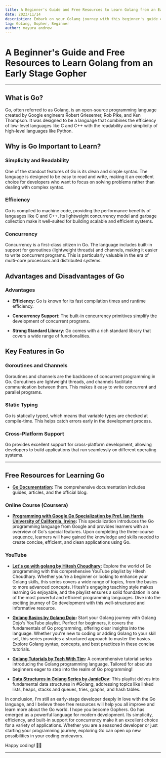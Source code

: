 ```yaml
---
title: A Beginner's Guide and Free Resources to Learn Golang from an Early Stage Gopher
date: 2023/11/14
description: Embark on your Golang journey with this beginner's guide curated by an early-stage Gopher. Explore free resources, master the language, and unlock the potential of Go programming. Start your coding adventure now! 🚀🐹 #Golang #ProgrammingJourney
tag: GoLang, Gopher, Beginner
author: mayura andrew
---
```


#  A Beginner's Guide and Free Resources to Learn Golang from an Early Stage Gopher
---

## What is Go?

Go, often referred to as Golang, is an open-source programming language created by Google engineers Robert Griesemer, Rob Pike, and Ken Thompson. It was designed to be a language that combines the efficiency of low-level languages like C and C++ with the readability and simplicity of high-level languages like Python.

## Why is Go Important to Learn?

### Simplicity and Readability

One of the standout features of Go is its clean and simple syntax. The language is designed to be easy to read and write, making it an excellent choice for developers who want to focus on solving problems rather than dealing with complex syntax.

### Efficiency

Go is compiled to machine code, providing the performance benefits of languages like C and C++. Its lightweight concurrency model and garbage collection make it well-suited for building scalable and efficient systems.

### Concurrency

Concurrency is a first-class citizen in Go. The language includes built-in support for goroutines (lightweight threads) and channels, making it easier to write concurrent programs. This is particularly valuable in the era of multi-core processors and distributed systems.

## Advantages and Disadvantages of Go

### Advantages

- **Efficiency**: Go is known for its fast compilation times and runtime efficiency.
  
- **Concurrency Support**: The built-in concurrency primitives simplify the development of concurrent programs.
  
- **Strong Standard Library**: Go comes with a rich standard library that covers a wide range of functionalities.

## Key Features in Go

### Goroutines and Channels

Goroutines and channels are the backbone of concurrent programming in Go. Goroutines are lightweight threads, and channels facilitate communication between them. This makes it easy to write concurrent and parallel programs.

### Static Typing

Go is statically typed, which means that variable types are checked at compile-time. This helps catch errors early in the development process.

### Cross-Platform Support

Go provides excellent support for cross-platform development, allowing developers to build applications that run seamlessly on different operating systems.

---

## Free Resources for Learning Go


- **[Go Documentation](https://go.dev/doc/):** The comprehensive documentation includes guides, articles, and the official blog.

### Online Course (Coursera)
- **[Programming with Google Go Specialization by Prof. Ian Harris University of California, Irvine](https://www.coursera.org/specializations/google-golang):** This specialization introduces the Go programming language from Google and provides learners with an overview of Go's special features. Upon completing the three-course sequence, learners will have gained the knowledge and skills needed to create concise, efficient, and clean applications using Go.

### YouTube
- **[Let's go with golang by Hitesh Choudhary](https://youtube.com/playlistlist=PLRAV69dS1uWQGDQoBYMZWKjzuhCaOnBpa&si=jN8iH1fY0RVmFRf3):** Explore the world of Go programming with this comprehensive YouTube playlist by Hitesh Choudhary. Whether you're a beginner or looking to enhance your Golang skills, this series covers a wide range of topics, from the basics to more advanced concepts. Hitesh's engaging teaching style makes learning Go enjoyable, and the playlist ensures a solid foundation in one of the most powerful and efficient programming languages. Dive into the exciting journey of Go development with this well-structured and informative resource.

- **[Golang Basics by Golang Dojo](https://youtube.com/playlistlist=PLve39GJ2D71xX0Ham0WoPaYfl8oTzZfN6&si=YLaSz75uZ_cMwSYF):** Start your Golang journey with Golang Dojo's YouTube playlist. Perfect for beginners, it covers the fundamentals of Go programming, offering clear insights into the language. Whether you're new to coding or adding Golang to your skill set, this series provides a structured approach to master the basics. Explore Golang syntax, concepts, and best practices in these concise tutorials.

- **[Golang Tutorials by Tech With Tim](https://youtube.com/playlist?list=PLzMcBGfZo4-mtY_SE3HuzQJzuj4VlUG0q&si=sciqG4wOBNESllOM):** A comprehensive tutorial series introducing the Golang programming language. Tailored for absolute beginners eager to step into the realm of Go programming!

- **[Data Structures in Golang Series by JamieDev](https://youtube.com/playlist?list=PL0q7mDmXPZm7s7weikYLpNZBKk5dCoWm6&si=GgrXXMNwarX02EGr):** This playlist delves into fundamental data structures in #Golang, addressing topics like linked lists, heaps, stacks and queues, tries, graphs, and hash tables.

In conclusion, I'm still an early-stage developer deeply in love with the Go language, and I believe these free resources will help you all improve and learn more about the Go world. I hope you become Gophers. Go has emerged as a powerful language for modern development. Its simplicity, efficiency, and built-in support for concurrency make it an excellent choice for a variety of applications. Whether you are a seasoned developer or just starting your programming journey, exploring Go can open up new possibilities in your coding endeavors.

Happy coding! 🧑‍💻


---
